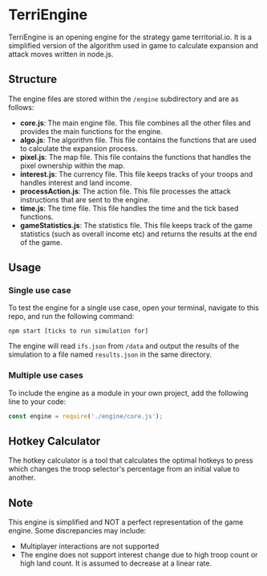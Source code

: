 # TerriEngine
TerriEngine is an opening engine for the strategy game territorial.io. It is a simplified version of the algorithm used in game to calculate expansion and attack moves written in node.js.

## Structure
The engine files are stored within the `/engine` subdirectory and are as follows:
- **core.js**: The main engine file. This file combines all the other files and provides the main functions for the engine.
- **algo.js**: The algorithm file. This file contains the functions that are used to calculate the expansion process.
- **pixel.js**: The map file. This file contains the functions that handles the pixel ownership within the map.
- **interest.js**: The currency file. This file keeps tracks of your troops and handles interest and land income.
- **processAction.js**: The action file. This file processes the attack instructions that are sent to the engine.
- **time.js**: The time file. This file handles the time and the tick based functions.
- **gameStatistics.js**: The statistics file. This file keeps track of the game statistics (such as overall income etc) and returns the results at the end of the game.

## Usage

### Single use case
To test the engine for a single use case, open your terminal, navigate to this repo, and run the following command:

```shell
npm start [ticks to run simulation for]
```

The engine will read `ifs.json` from `/data` and output the results of the simulation to a file named `results.json` in the same directory.

### Multiple use cases
To include the engine as a module in your own project, add the following line to your code:

```javascript
const engine = require('./engine/core.js');
```

## Hotkey Calculator
The hotkey calculator is a tool that calculates the optimal hotkeys to press which changes the troop selector's percentage from an initial value to another.

## Note
This engine is simplified and NOT a perfect representation of the game engine. Some discrepancies may include:
- Multiplayer interactions are not supported
- The engine does not support interest change due to high troop count or high land count. It is assumed to decrease at a linear rate.